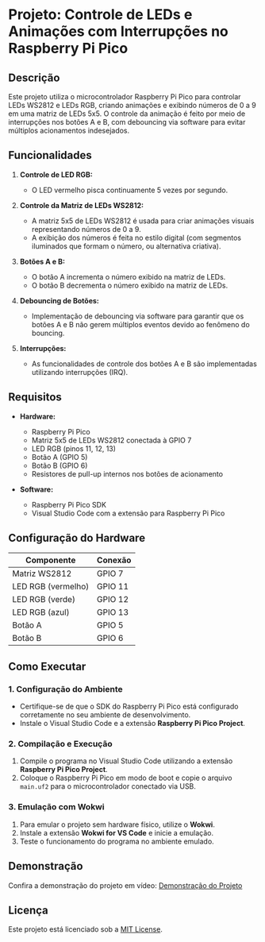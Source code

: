 ﻿# Projeto: Controle de LEDs e Animações com Interrupções no Raspberry Pi Pico

## Descrição

Este projeto utiliza o microcontrolador Raspberry Pi Pico para controlar LEDs WS2812 e LEDs RGB, criando animações e exibindo números de 0 a 9 em uma matriz de LEDs 5x5. O controle da animação é feito por meio de interrupções nos botões A e B, com debouncing via software para evitar múltiplos acionamentos indesejados.

## Funcionalidades

1. **Controle de LED RGB:**
   - O LED vermelho pisca continuamente 5 vezes por segundo.
   
2. **Controle da Matriz de LEDs WS2812:**
   - A matriz 5x5 de LEDs WS2812 é usada para criar animações visuais representando números de 0 a 9.
   - A exibição dos números é feita no estilo digital (com segmentos iluminados que formam o número, ou alternativa criativa).

3. **Botões A e B:**
   - O botão A incrementa o número exibido na matriz de LEDs.
   - O botão B decrementa o número exibido na matriz de LEDs.

4. **Debouncing de Botões:**
   - Implementação de debouncing via software para garantir que os botões A e B não gerem múltiplos eventos devido ao fenômeno do bouncing.

5. **Interrupções:**
   - As funcionalidades de controle dos botões A e B são implementadas utilizando interrupções (IRQ).

## Requisitos

- **Hardware:**
  - Raspberry Pi Pico
  - Matriz 5x5 de LEDs WS2812 conectada à GPIO 7
  - LED RGB (pinos 11, 12, 13)
  - Botão A (GPIO 5)
  - Botão B (GPIO 6)
  - Resistores de pull-up internos nos botões de acionamento

- **Software:**
  - Raspberry Pi Pico SDK
  - Visual Studio Code com a extensão para Raspberry Pi Pico

## Configuração do Hardware

| Componente        | Conexão        |
|-------------------|----------------|
| Matriz WS2812     | GPIO 7         |
| LED RGB (vermelho)| GPIO 11        |
| LED RGB (verde)   | GPIO 12        |
| LED RGB (azul)    | GPIO 13        |
| Botão A           | GPIO 5         |
| Botão B           | GPIO 6         |

## Como Executar

### 1. Configuração do Ambiente

- Certifique-se de que o SDK do Raspberry Pi Pico está configurado corretamente no seu ambiente de desenvolvimento.
- Instale o Visual Studio Code e a extensão **Raspberry Pi Pico Project**.

### 2. Compilação e Execução

1. Compile o programa no Visual Studio Code utilizando a extensão **Raspberry Pi Pico Project**.
2. Coloque o Raspberry Pi Pico em modo de boot e copie o arquivo `main.uf2` para o microcontrolador conectado via USB.

### 3. Emulação com Wokwi 

1. Para emular o projeto sem hardware físico, utilize o **Wokwi**.
2. Instale a extensão **Wokwi for VS Code** e inicie a emulação.
3. Teste o funcionamento do programa no ambiente emulado.

## Demonstração

Confira a demonstração do projeto em vídeo: [Demonstração do Projeto](https://youtube.com/shorts/ti1Q9QjH6d0)

## Licença

Este projeto está licenciado sob a [MIT License](LICENSE).
